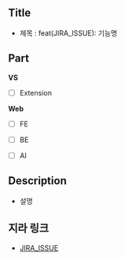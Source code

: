 ## Title
- 제목 : feat(JIRA_ISSUE): 기능명

## Part

**VS**
- [ ] Extension

**Web**
- [ ] FE

- [ ] BE

- [ ] AI


## Description

- 설명

<!-- ## 이미지 첨부 -->

<!-- <img src="파일주소" width="30%" height="30%"/> -->


## 지라 링크

- [JIRA_ISSUE](https://ssafy.atlassian.net/browse/JIRA_ISSUE)